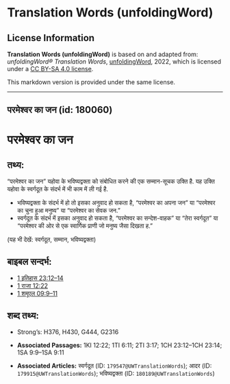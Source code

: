 # Translation Words (unfoldingWord)

## License Information

**Translation Words (unfoldingWord)** is based on and adapted from: _unfoldingWord® Translation Words_, [unfoldingWord](https://unfoldingword.org/utw), 2022, which is licensed under a [CC BY-SA 4.0 license](https://creativecommons.org/licenses/by-sa/4.0/legalcode.en).

This markdown version is provided under the same license.



--------------------------------

## परमेश्‍वर का जन (id: 180060)

परमेश्‍वर का जन
===============

तथ्य:
-----

“परमेश्वर का जन” यहोवा के भविष्यद्वक्ता को संबोधित करने की एक सम्मान\-सूचक उक्ति है. यह उक्ति यहोवा के स्वर्गदूत के संदर्भ में भी काम में ली गई है.

* भविष्यद्वक्ता के संदर्भ में हो तो इसका अनुवाद हो सकता है, “परमेश्वर का अपना जन” या “परमेश्वर का चुना हुआ मनुष्य” या “परमेश्वर का सेवक जन.”
* स्वर्गदूत के संदर्भ में इसका अनुवाद हो सकता है, “परमेश्वर का सन्देश\-वाहक” या “तेरा स्वर्गदूत” या “परमेश्वर की ओर से एक स्वार्गिक प्राणी जो मनुष्य जैसा दिखता ह.”

(यह भी देखें: स्वर्गदूत, सम्मान, भविष्यद्वक्ता)

बाइबल सन्दर्भ:
--------------

* [1 इतिहास 23:12–14](https://ref.ly/1Chr0:0)
* [1 राजा 12:22](https://ref.ly/1Kgs0:0)
* [1 शमूएल 09:9–11](https://ref.ly/1Sam0:0)

शब्द तथ्य:
----------

* Strong’s: H376, H430, G444, G2316

* **Associated Passages:** 1KI 12:22; 1TI 6:11; 2TI 3:17; 1CH 23:12–1CH 23:14; 1SA 9:9–1SA 9:11
* **Associated Articles:** स्वर्गदूत (ID: `179547@UWTranslationWords`); आदर (ID: `179915@UWTranslationWords`); भविष्यद्वक्ता (ID: `180189@UWTranslationWords`)

